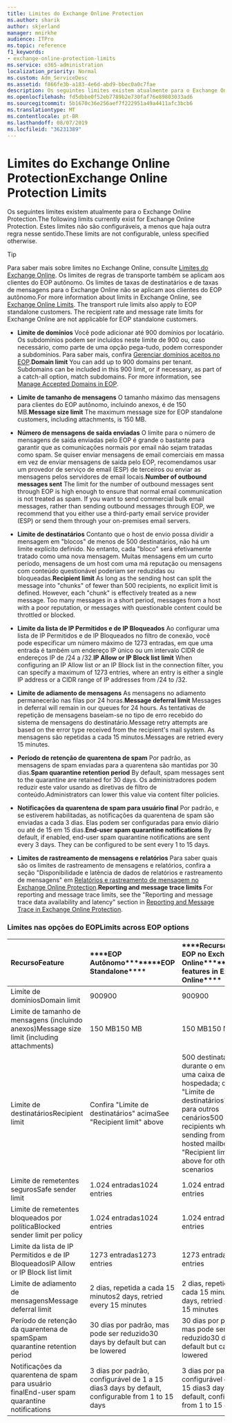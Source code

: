 ```yaml
---
title: Limites do Exchange Online Protection
ms.author: sharik
author: skjerland
manager: mnirkhe
audience: ITPro
ms.topic: reference
f1_keywords:
- exchange-online-protection-limits
ms.service: o365-administration
localization_priority: Normal
ms.custom: Adm_ServiceDesc
ms.assetid: f866fe3b-a183-4e6d-abd9-bbec0a0c7fae
description: Os seguintes limites existem atualmente para o Exchange Online Protection. Estes limites não são configuráveis, a menos que haja outra regra nesse sentido.
ms.openlocfilehash: fd5dbbe0f52eb7789b2e730faf76e89803033ad6
ms.sourcegitcommit: 5b1670c36e256aef7f222951a49a4411afc3bcb6
ms.translationtype: MT
ms.contentlocale: pt-BR
ms.lasthandoff: 08/07/2019
ms.locfileid: "36231389"
---
```

# <a name="exchange-online-protection-limits"></a><span data-ttu-id="69531-104">Limites do Exchange Online Protection</span><span class="sxs-lookup"><span data-stu-id="69531-104">Exchange Online Protection Limits</span></span>

<span data-ttu-id="69531-105">Os seguintes limites existem atualmente para o Exchange Online Protection.</span><span class="sxs-lookup"><span data-stu-id="69531-105">The following limits currently exist for Exchange Online Protection.</span></span> <span data-ttu-id="69531-106">Estes limites não são configuráveis, a menos que haja outra regra nesse sentido.</span><span class="sxs-lookup"><span data-stu-id="69531-106">These limits are not configurable, unless specified otherwise.</span></span> 
  
> [!TIP]
> <span data-ttu-id="69531-p103">Para saber mais sobre limites no Exchange Online, consulte [Limites do Exchange Online](../exchange-online-service-description/exchange-online-limits.md). Os limites de regras de transporte também se aplicam aos clientes do EOP autônomo. Os limites de taxas de destinatários e de taxas de mensagens para o Exchange Online não se aplicam aos clientes do EOP autônomo.</span><span class="sxs-lookup"><span data-stu-id="69531-p103">For more information about limits in Exchange Online, see [Exchange Online Limits](../exchange-online-service-description/exchange-online-limits.md). The transport rule limits also apply to EOP standalone customers. The recipient rate and message rate limits for Exchange Online are not applicable for EOP standalone customers.</span></span> 
  
- <span data-ttu-id="69531-p104">**Limite de domínios** Você pode adicionar até 900 domínios por locatário. Os subdomínios podem ser incluídos neste limite de 900 ou, caso necessário, como parte de uma opção pega-tudo, podem corresponder a subdomínios. Para saber mais, confira [Gerenciar domínios aceitos no EOP](https://go.microsoft.com/fwlink/p/?LinkId=282239).</span><span class="sxs-lookup"><span data-stu-id="69531-p104">**Domain limit** You can add up to 900 domains per tenant. Subdomains can be included in this 900 limit, or if necessary, as part of a catch-all option, match subdomains. For more information, see [Manage Accepted Domains in EOP](https://go.microsoft.com/fwlink/p/?LinkId=282239).</span></span>
    
- <span data-ttu-id="69531-113">**Limite de tamanho de mensagens** O tamanho máximo das mensagens para clientes do EOP autônomo, incluindo anexos, é de 150 MB.</span><span class="sxs-lookup"><span data-stu-id="69531-113">**Message size limit** The maximum message size for EOP standalone customers, including attachments, is 150 MB.</span></span> 
    
- <span data-ttu-id="69531-p105">**Número de mensagens de saída enviadas** O limite para o número de mensagens de saída enviadas pelo EOP é grande o bastante para garantir que as comunicações normais por email não sejam tratadas como spam. Se quiser enviar mensagens de email comerciais em massa em vez de enviar mensagens de saída pelo EOP, recomendamos usar um provedor de serviço de email (ESP) de terceiros ou enviar as mensagens pelos servidores de email locais.</span><span class="sxs-lookup"><span data-stu-id="69531-p105">**Number of outbound messages sent** The limit for the number of outbound messages sent through EOP is high enough to ensure that normal email communication is not treated as spam. If you want to send commercial bulk email messages, rather than sending outbound messages through EOP, we recommend that you either use a third-party email service provider (ESP) or send them through your on-premises email servers.</span></span> 
    
- <span data-ttu-id="69531-p106">**Limite de destinatários** Contanto que o host de envio possa dividir a mensagem em "blocos" de menos de 500 destinatários, não há um limite explícito definido. No entanto, cada "bloco" será efetivamente tratado como uma nova mensagem. Muitas mensagens em um curto período, mensagens de um host com uma má reputação ou mensagens com conteúdo questionável poderiam ser reduzidas ou bloqueadas.</span><span class="sxs-lookup"><span data-stu-id="69531-p106">**Recipient limit** As long as the sending host can split the message into "chunks" of fewer than 500 recipients, no explicit limit is defined. However, each "chunk" is effectively treated as a new message. Too many messages in a short period, messages from a host with a poor reputation, or messages with questionable content could be throttled or blocked.</span></span> 
    
- <span data-ttu-id="69531-119">**Limite da lista de IP Permitidos e de IP Bloqueados** Ao configurar uma lista de IP Permitidos e de IP Bloqueados no filtro de conexão, você pode especificar um número máximo de 1273 entradas, em que uma entrada é também um endereço IP único ou um intervalo CIDR de endereços IP de /24 a /32.</span><span class="sxs-lookup"><span data-stu-id="69531-119">**IP Allow or IP Block list limit** When configuring an IP Allow list or an IP Block list in the connection filter, you can specify a maximum of 1273 entries, where an entry is either a single IP address or a CIDR range of IP addresses from /24 to /32.</span></span> 
    
- <span data-ttu-id="69531-120">**Limite de adiamento de mensagens** As mensagens no adiamento permanecerão nas filas por 24 horas.</span><span class="sxs-lookup"><span data-stu-id="69531-120">**Message deferral limit** Messages in deferral will remain in our queues for 24 hours.</span></span> <span data-ttu-id="69531-121">As tentativas de repetição de mensagens baseiam-se no tipo de erro recebido do sistema de mensagens do destinatário.</span><span class="sxs-lookup"><span data-stu-id="69531-121">Message retry attempts are based on the error type received from the recipient's mail system.</span></span> <span data-ttu-id="69531-122">As mensagens são repetidas a cada 15 minutos.</span><span class="sxs-lookup"><span data-stu-id="69531-122">Messages are retried every 15 minutes.</span></span> 
    
- <span data-ttu-id="69531-123">**Período de retenção de quarentena de spam** Por padrão, as mensagens de spam enviadas para a quarentena são mantidas por 30 dias.</span><span class="sxs-lookup"><span data-stu-id="69531-123">**Spam quarantine retention period** By default, spam messages sent to the quarantine are retained for 30 days.</span></span> <span data-ttu-id="69531-124">Os administradores podem reduzir este valor usando as diretivas de filtro de conteúdo.</span><span class="sxs-lookup"><span data-stu-id="69531-124">Administrators can lower this value via content filter policies.</span></span> 
    
- <span data-ttu-id="69531-p109">**Notificações da quarentena de spam para usuário final** Por padrão, e se estiverem habilitadas, as notificações da quarentena de spam são enviadas a cada 3 dias. Elas podem ser configuradas para envio diário ou até de 15 em 15 dias.</span><span class="sxs-lookup"><span data-stu-id="69531-p109">**End-user spam quarantine notifications** By default, if enabled, end-user spam quarantine notifications are sent every 3 days. They can be configured to be sent every 1 to 15 days.</span></span> 
    
- <span data-ttu-id="69531-127">**Limites de rastreamento de mensagens e relatórios** Para saber quais são os limites de rastreamento de mensagens e relatórios, confira a seção "Disponibilidade e latência de dados de relatórios e rastreamento de mensagens" em [Relatórios e rastreamento de mensagem no Exchange Online Protection](https://go.microsoft.com/fwlink/?LinkId=394248).</span><span class="sxs-lookup"><span data-stu-id="69531-127">**Reporting and message trace limits** For reporting and message trace limits, see the "Reporting and message trace data availability and latency" section in [Reporting and Message Trace in Exchange Online Protection](https://go.microsoft.com/fwlink/?LinkId=394248).</span></span>
    
### <a name="limits-across-eop-options"></a><span data-ttu-id="69531-128">Limites nas opções do EOP</span><span class="sxs-lookup"><span data-stu-id="69531-128">Limits across EOP options</span></span>

|<span data-ttu-id="69531-129">**Recurso**</span><span class="sxs-lookup"><span data-stu-id="69531-129">**Feature**</span></span>|<span data-ttu-id="69531-130">\*\*\*\*EOP Autônomo\*\*\*\*</span><span class="sxs-lookup"><span data-stu-id="69531-130">\*\*\*\*EOP Standalone\*\*\*\*</span></span>|<span data-ttu-id="69531-131">\*\*\*\*Recursos do EOP no Exchange Online\*\*\*\*</span><span class="sxs-lookup"><span data-stu-id="69531-131">\*\*\*\*EOP features in Exchange Online\*\*\*\*</span></span>|<span data-ttu-id="69531-132">\*\*\*\*Exchange Enterprise CAL com Serviços\*\*\*\*</span><span class="sxs-lookup"><span data-stu-id="69531-132">\*\*\*\*Exchange Enterprise CAL with Services\*\*\*\*</span></span>|
|:-----|:-----|:-----|:-----|
|<span data-ttu-id="69531-133">Limite de domínios</span><span class="sxs-lookup"><span data-stu-id="69531-133">Domain limit</span></span>  <br/> |<span data-ttu-id="69531-134">900</span><span class="sxs-lookup"><span data-stu-id="69531-134">900</span></span>  <br/> |<span data-ttu-id="69531-135">900</span><span class="sxs-lookup"><span data-stu-id="69531-135">900</span></span>  <br/> |<span data-ttu-id="69531-136">900</span><span class="sxs-lookup"><span data-stu-id="69531-136">900</span></span>  <br/> |
|<span data-ttu-id="69531-137">Limite de tamanho de mensagens (incluindo anexos)</span><span class="sxs-lookup"><span data-stu-id="69531-137">Message size limit (including attachments)</span></span>  <br/> |<span data-ttu-id="69531-138">150 MB</span><span class="sxs-lookup"><span data-stu-id="69531-138">150 MB</span></span>  <br/> |<span data-ttu-id="69531-139">150 MB</span><span class="sxs-lookup"><span data-stu-id="69531-139">150 MB</span></span>  <br/> |<span data-ttu-id="69531-140">150 MB</span><span class="sxs-lookup"><span data-stu-id="69531-140">150 MB</span></span>  <br/> |
|<span data-ttu-id="69531-141">Limite de destinatários</span><span class="sxs-lookup"><span data-stu-id="69531-141">Recipient limit</span></span>  <br/> |<span data-ttu-id="69531-142">Confira "Limite de destinatários" acima</span><span class="sxs-lookup"><span data-stu-id="69531-142">See "Recipient limit" above</span></span>  <br/> |<span data-ttu-id="69531-143">500 destinatários durante o envio de uma caixa de correio hospedada; consulte "Limite de destinatários" acima para outros cenários</span><span class="sxs-lookup"><span data-stu-id="69531-143">500 recipients when sending from a hosted mailbox; see "Recipient limit" above for other scenarios</span></span>  <br/> |<span data-ttu-id="69531-144">Confira "Limite de destinatários" acima</span><span class="sxs-lookup"><span data-stu-id="69531-144">See "Recipient limit" above</span></span>  <br/> |
|<span data-ttu-id="69531-145">Limite de remetentes seguros</span><span class="sxs-lookup"><span data-stu-id="69531-145">Safe sender limit</span></span>  <br/> |<span data-ttu-id="69531-146">1.024 entradas</span><span class="sxs-lookup"><span data-stu-id="69531-146">1024 entries</span></span>  <br/> |<span data-ttu-id="69531-147">1.024 entradas</span><span class="sxs-lookup"><span data-stu-id="69531-147">1024 entries</span></span>  <br/> ||
|<span data-ttu-id="69531-148">Limite de remetentes bloqueados por política</span><span class="sxs-lookup"><span data-stu-id="69531-148">Blocked sender limit per policy</span></span>  <br/> |<span data-ttu-id="69531-149">1.024 entradas</span><span class="sxs-lookup"><span data-stu-id="69531-149">1024 entries</span></span>  <br/> |<span data-ttu-id="69531-150">1.024 entradas</span><span class="sxs-lookup"><span data-stu-id="69531-150">1024 entries</span></span>  <br/> ||
|<span data-ttu-id="69531-151">Limite da lista de IP Permitidos e de IP Bloqueados</span><span class="sxs-lookup"><span data-stu-id="69531-151">IP Allow or IP Block list limit</span></span>  <br/> |<span data-ttu-id="69531-152">1273 entradas</span><span class="sxs-lookup"><span data-stu-id="69531-152">1273 entries</span></span>  <br/> |<span data-ttu-id="69531-153">1273 entradas</span><span class="sxs-lookup"><span data-stu-id="69531-153">1273 entries</span></span>  <br/> |<span data-ttu-id="69531-154">1273 entradas</span><span class="sxs-lookup"><span data-stu-id="69531-154">1273 entries</span></span>  <br/> |
|<span data-ttu-id="69531-155">Limite de adiamento de mensagens</span><span class="sxs-lookup"><span data-stu-id="69531-155">Message deferral limit</span></span>  <br/> |<span data-ttu-id="69531-156">2 dias, repetida a cada 15 minutos</span><span class="sxs-lookup"><span data-stu-id="69531-156">2 days, retried every 15 minutes</span></span>  <br/> |<span data-ttu-id="69531-157">2 dias, repetida a cada 15 minutos</span><span class="sxs-lookup"><span data-stu-id="69531-157">2 days, retried every 15 minutes</span></span>  <br/> |<span data-ttu-id="69531-158">2 dias, repetida a cada 15 minutos</span><span class="sxs-lookup"><span data-stu-id="69531-158">2 days, retried every 15 minutes</span></span>  <br/> |
|<span data-ttu-id="69531-159">Período de retenção da quarentena de spam</span><span class="sxs-lookup"><span data-stu-id="69531-159">Spam quarantine retention period</span></span>  <br/> |<span data-ttu-id="69531-160">30 dias por padrão, mas pode ser reduzido</span><span class="sxs-lookup"><span data-stu-id="69531-160">30 days by default but can be lowered</span></span>  <br/> |<span data-ttu-id="69531-161">30 dias por padrão, mas pode ser reduzido</span><span class="sxs-lookup"><span data-stu-id="69531-161">30 days by default but can be lowered</span></span>  <br/> |<span data-ttu-id="69531-162">30 dias por padrão, mas pode ser reduzido</span><span class="sxs-lookup"><span data-stu-id="69531-162">30 days by default but can be lowered</span></span>  <br/> |
|<span data-ttu-id="69531-163">Notificações da quarentena de spam para usuário final</span><span class="sxs-lookup"><span data-stu-id="69531-163">End-user spam quarantine notifications</span></span>  <br/> |<span data-ttu-id="69531-164">3 dias por padrão, configurável de 1 a 15 dias</span><span class="sxs-lookup"><span data-stu-id="69531-164">3 days by default, configurable from 1 to 15 days</span></span>  <br/> |<span data-ttu-id="69531-165">3 dias por padrão, configurável de 1 a 15 dias</span><span class="sxs-lookup"><span data-stu-id="69531-165">3 days by default, configurable from 1 to 15 days</span></span>  <br/> |<span data-ttu-id="69531-166">3 dias por padrão, configurável de 1 a 15 dias</span><span class="sxs-lookup"><span data-stu-id="69531-166">3 days by default, configurable from 1 to 15 days</span></span>  <br/> |
   

